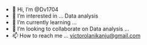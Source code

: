- 👋 Hi, I’m @Dv1704
- 👀 I’m interested in ... Data analysis
- 🌱 I’m currently learning ...
- 💞️ I’m looking to collaborate on Data analysis ...
- 📫 How to reach me ...
victorolanikanju@gmail.com
<!---
Dv1704/Dv1704 is a ✨ special ✨ repository because its `README.md` (this file) appears on your GitHub profile.
You can click the Preview link to take a look at your changes.
--->
